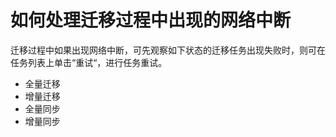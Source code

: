 # 如何处理迁移过程中出现的网络中断<a name="drs_01_0110"></a>

迁移过程中如果出现网络中断，可先观察如下状态的迁移任务出现失败时，则可在任务列表上单击“重试“，进行任务重试。

-   全量迁移
-   增量迁移
-   全量同步
-   增量同步

